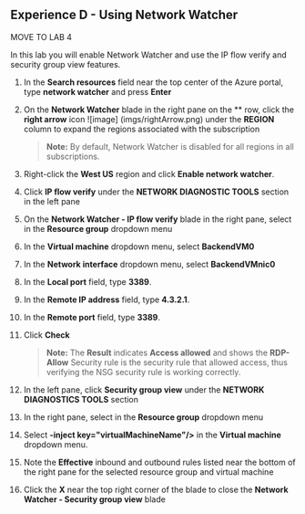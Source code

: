 ## Experience D - Using Network Watcher

MOVE TO LAB 4

In this lab you will enable Network Watcher and use the IP flow verify and security group view features.

1. In the **Search resources** field near the top center of the Azure portal, type **network watcher** and press **Enter**

1. On the **Network Watcher** blade in the right pane on the ****<inject story-id="story://content-private/content/iai/networking/netshared" key="subscriptionName"/>** row, click the **right arrow** icon ![image] (imgs/rightArrow.png) under the **REGION** column to expand the regions associated with the subscription

    > **Note:** By default, Network Watcher is disabled for all regions in all subscriptions.

1. Right-click the **West US** region and click **Enable network watcher**.

1. Click **IP flow verify** under the **NETWORK DIAGNOSTIC TOOLS** section in the left pane

1. On the **Network Watcher - IP flow verify** blade in the right pane, select **<inject story-id="story://content-private/content/iai/networking/netshared" key="resourceGroupName"/>** in the **Resource group** dropdown menu

1. In the **Virtual machine** dropdown menu, select **BackendVM0**

1. In the **Network interface** dropdown menu, select **BackendVMnic0**

1. In the **Local port** field, type **3389**.

1. In the **Remote IP address** field, type **4.3.2.1**.

1. In the **Remote port** field, type **3389**.

1. Click **Check**

    > **Note:** The **Result** indicates **Access allowed** and shows the **RDP-Allow** Security rule is the security rule that allowed access, thus verifying the NSG security rule is working correctly.

1. In the left pane, click **Security group view** under the **NETWORK DIAGNOSTICS TOOLS** section

1. In the right pane, select **<inject story-id="story://content-private/content/iai/networking/netshared" key="resourceGroupName"/>** in the **Resource group** dropdown menu

1. Select **-inject key="virtualMachineName"/>** in the **Virtual machine** dropdown menu.

1. Note the **Effective** inbound and outbound rules listed near the bottom of the right pane for the selected resource group and virtual machine

1. Click the **X** near the top right corner of the blade to close the **Network Watcher - Security group view** blade